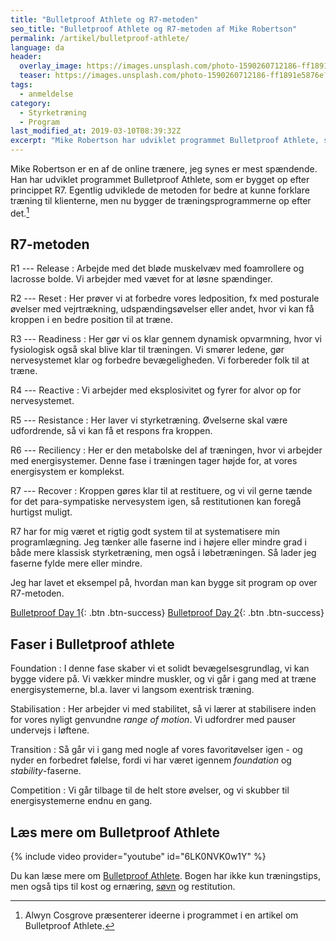 ```yaml
---
title: "Bulletproof Athlete og R7-metoden"
seo_title: "Bulletproof Athlete og R7-metoden af Mike Robertson"
permalink: /artikel/bulletproof-athlete/
language: da
header:
  overlay_image: https://images.unsplash.com/photo-1590260712186-ff1891e5876e?ixlib=rb-1.2.1&ixid=eyJhcHBfaWQiOjEyMDd9&auto=format&fit=crop&h=630&w=1200&q=10
  teaser: https://images.unsplash.com/photo-1590260712186-ff1891e5876e?ixlib=rb-1.2.1&ixid=eyJhcHBfaWQiOjEyMDd9&auto=format&fit=crop&h=300&w=400&q=10
tags:
  - anmeldelse
category:
  - Styrketræning
  - Program
last_modified_at: 2019-03-10T08:39:32Z
excerpt: "Mike Robertson har udviklet programmet Bulletproof Athlete, som er bygget op efter princippet R7"
---
```


Mike Robertson er en af de online trænere, jeg synes er mest spændende. Han har udviklet programmet Bulletproof Athlete, som er bygget op efter princippet R7. Egentlig udviklede de metoden for bedre at kunne forklare træning til klienterne, men nu bygger de træningsprogrammerne op efter det.[^alwyn]

## R7-metoden

R1 --- Release
: Arbejde med det bløde muskelvæv med foamrollere og lacrosse bolde. Vi arbejder med vævet for at løsne spændinger.

R2 --- Reset
: Her prøver vi at forbedre vores ledposition, fx med posturale øvelser med vejrtrækning, udspændingsøvelser eller andet, hvor vi kan få kroppen i en bedre position til at træne.

R3 --- Readiness
: Her gør vi os klar gennem dynamisk opvarmning, hvor vi fysiologisk også skal blive klar til træningen. Vi smører ledene, gør nervesystemet klar og forbedre bevægeligheden. Vi forbereder folk til at træne.

R4 --- Reactive
: Vi arbejder med eksplosivitet og fyrer for alvor op for nervesystemet.

R5 --- Resistance
: Her laver vi styrketræning. Øvelserne skal være udfordrende, så vi kan få et respons fra kroppen.

R6 --- Reciliency
: Her er den metabolske del af træningen, hvor vi arbejder med energisystemer. Denne fase i træningen tager højde for, at vores energisystem er komplekst.

R7 --- Recover
: Kroppen gøres klar til at restituere, og vi vil gerne tænde for det para-sympatiske nervesystem igen, så restitutionen kan foregå hurtigst muligt.

R7 har for mig været et rigtig godt system til at systematisere min programlægning. Jeg tænker alle faserne ind i højere eller mindre grad i både mere klassisk styrketræning, men også i løbetræningen. Så lader jeg faserne fylde mere eller mindre.

Jeg har lavet et eksempel på, hvordan man kan bygge sit program op over R7-metoden.

[Bulletproof Day 1](/assets/pdf/programs/bulletproof-transition-day-1.pdf){: .btn .btn-success} [Bulletproof Day 2](/assets/pdf/programs/bulletproof-transition-day-2.pdf){: .btn .btn-success}

## Faser i Bulletproof athlete

Foundation
: I denne fase skaber vi et solidt bevægelsesgrundlag, vi kan bygge videre på. Vi vækker mindre muskler, og vi går i gang med at træne energisystemerne, bl.a. laver vi langsom exentrisk træning.

Stabilisation
: Her arbejder vi med stabilitet, så vi lærer at stabilisere inden for vores nyligt genvundne _range of motion_. Vi udfordrer med pauser undervejs i løftene.

Transition
: Så går vi i gang med nogle af vores favoritøvelser igen - og nyder en forbedret følelse, fordi vi har været igennem _foundation_ og _stability_-faserne.

Competition
: Vi går tilbage til de helt store øvelser, og vi skubber til energisystemerne endnu en gang.

## Læs mere om Bulletproof Athlete

{% include video provider="youtube" id="6LK0NVK0w1Y" %}

Du kan læse mere om [Bulletproof Athlete](http://robertsontrainingsystems.com/products/bulletproof-athlete/). Bogen har ikke kun træningstips, men også tips til kost og ernæring, [søvn](/soevn/) og restitution.

[^alwyn]: Alwyn Cosgrove præsenterer ideerne i programmet i en artikel om Bulletproof Athlete.
